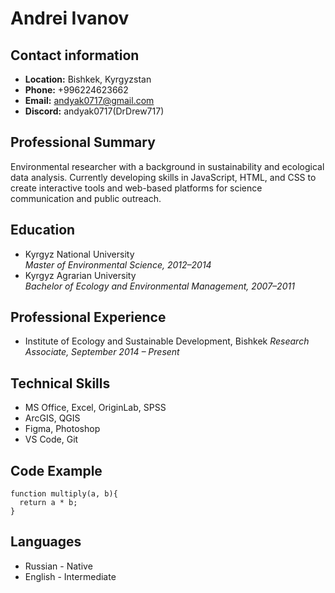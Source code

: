 # Andrei Ivanov

## Contact information
* **Location:** Bishkek, Kyrgyzstan
* **Phone:** +996224623662
* **Email:** andyak0717@gmail.com
* **Discord:** andyak0717(DrDrew717)

## Professional Summary
Environmental researcher with a background in sustainability and ecological data analysis. Currently developing skills in JavaScript, HTML, and CSS to create interactive tools and web-based platforms for science communication and public outreach.

## Education
* Kyrgyz National University<br>
*Master of Environmental Science, 2012–2014*<br>
* Kyrgyz Agrarian University<br>
*Bachelor of Ecology and Environmental Management, 2007–2011*<br>

## Professional Experience
* Institute of Ecology and Sustainable Development, Bishkek
*Research Associate, September 2014 – Present*

## Technical Skills
* MS Office, Excel, OriginLab, SPSS
* ArcGIS, QGIS
* Figma, Photoshop
* VS Code, Git

## Code Example
```
function multiply(a, b){
  return a * b;
}
```

## Languages
* Russian - Native
* English - Intermediate

